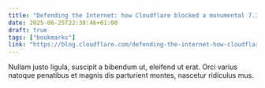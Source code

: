 ```yaml
---
title: "Defending the Internet: how Cloudflare blocked a monumental 7.3 Tbps DDoS attack"
date: 2025-06-25T22:38:46+01:00
draft: true
tags: ["bookmarks"]
link: "https://blog.cloudflare.com/defending-the-internet-how-cloudflare-blocked-a-monumental-7-3-tbps-ddos/" # Add a link field for bookmarks
---
```

Nullam justo ligula, suscipit a bibendum ut, eleifend ut erat. Orci varius natoque penatibus et magnis dis parturient montes, nascetur ridiculus mus. 
